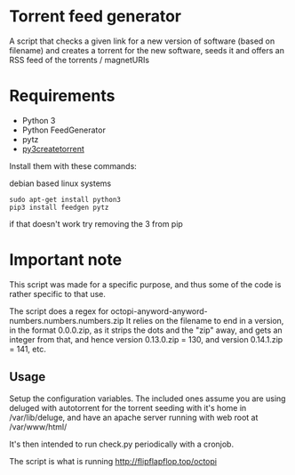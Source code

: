 # Torrent feed generator
A script that checks a given link for a new version of software (based on filename)
and creates a torrent for the new software, seeds it and offers an RSS feed of
the torrents / magnetURIs

# Requirements

* Python 3
* Python FeedGenerator
* pytz
* [py3createtorrent](https://py3createtorrent.readthedocs.io/en/latest/user.html#installation)

Install them with these commands:

debian based linux systems

    sudo apt-get install python3
    pip3 install feedgen pytz

if that doesn't work try removing the 3 from pip

# Important note
This script was made for a specific purpose, and thus some of the code is rather specific to that use.

The script does a regex for octopi-anyword-anyword-numbers.numbers.numbers.zip
It relies on the filename to end in a version, in the format 0.0.0.zip, as it strips the dots and the "zip" away, 
and gets an integer from that, and hence version 0.13.0.zip = 130, and version 0.14.1.zip = 141, etc.

## Usage
Setup the configuration variables. The included ones assume you are using deluged with autotorrent
for the torrent seeding with it's home in /var/lib/deluge,
and have an apache server running with web root at /var/www/html/

It's then intended to run check.py periodically with a cronjob.

The script is what is running http://flipflapflop.top/octopi
